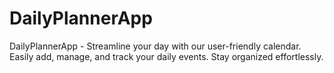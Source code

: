 # DailyPlannerApp
DailyPlannerApp - Streamline your day with our user-friendly calendar. Easily add, manage, and track your daily events. Stay organized effortlessly.
